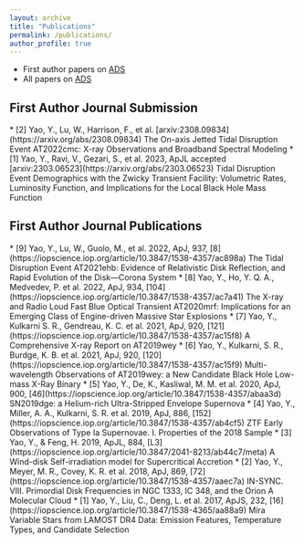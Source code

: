 ```yaml
---
layout: archive
title: "Publications"
permalink: /publications/
author_profile: true
---
```


* First author papers on [ADS](https://ui.adsabs.harvard.edu/user/libraries/C4C4GsokRuGh8iqv2eRaGg) 
* All papers on [ADS](https://ui.adsabs.harvard.edu/user/libraries/iAGbJO3XR5GflQwi6SMwRw)

<h2>First Author Journal Submission</h2> 
* [2] Yao, Y., Lu, W., Harrison, F., et al. [arxiv:2308.09834](https://arxiv.org/abs/2308.09834) The On-axis Jetted Tidal Disruption Event AT2022cmc: X-ray Observations and Broadband Spectral Modeling
* [1] Yao, Y., Ravi, V., Gezari, S., et al. 2023, ApJL accepted [arxiv:2303.06523](https://arxiv.org/abs/2303.06523) Tidal Disruption Event Demographics with the Zwicky Transient Facility: Volumetric Rates, Luminosity Function, and Implications for the Local Black Hole Mass Function

<h2>First Author Journal Publications</h2> 
* [9] Yao, Y., Lu, W., Guolo, M., et al. 2022, ApJ, 937, [8](https://iopscience.iop.org/article/10.3847/1538-4357/ac898a) The Tidal Disruption Event AT2021ehb: Evidence of Relativistic Disk Reflection, and Rapid Evolution of the Disk—Corona System
* [8] Yao, Y., Ho, Y. Q. A., Medvedev, P. et al. 2022, ApJ, 934, [104](https://iopscience.iop.org/article/10.3847/1538-4357/ac7a41) The X-ray and Radio Loud Fast Blue Optical Transient AT2020mrf: Implications for an Emerging Class of Engine-driven Massive Star Explosions 
* [7] Yao, Y., Kulkarni S. R., Gendreau, K. C. et al. 2021, ApJ, 920, [121](https://iopscience.iop.org/article/10.3847/1538-4357/ac15f8) A Comprehensive X-ray Report on AT2019wey
* [6] Yao, Y., Kulkarni, S. R., Burdge, K. B. et al. 2021, ApJ, 920, [120](https://iopscience.iop.org/article/10.3847/1538-4357/ac15f9) Multi-wavelength Observations of AT2019wey: a New Candidate Black Hole Low-mass X-Ray Binary
* [5] Yao, Y., De, K., Kasliwal, M. M. et al. 2020, ApJ, 900, [46](https://iopscience.iop.org/article/10.3847/1538-4357/abaa3d) SN2019dge: a Helium-rich Ultra-Stripped Envelope Supernova
* [4] Yao, Y., Miller, A. A., Kulkarni, S. R. et al. 2019, ApJ, 886, [152](https://iopscience.iop.org/article/10.3847/1538-4357/ab4cf5) ZTF Early Observations of Type Ia Supernovae. I. Properties of the 2018 Sample
* [3] Yao, Y., & Feng, H. 2019, ApJL, 884, [L3](https://iopscience.iop.org/article/10.3847/2041-8213/ab44c7/meta) A Wind-disk Self-irradiation model for Supercritical Accretion
* [2] Yao, Y., Meyer, M. R., Covey, K. R. et al. 2018, ApJ, 869, [72](https://iopscience.iop.org/article/10.3847/1538-4357/aaec7a) IN-SYNC. VIII. Primordial Disk Frequencies in NGC 1333, IC 348, and the Orion A Molecular Cloud
* [1] Yao, Y., Liu, C., Deng, L. et al. 2017, ApJS, 232, [16](https://iopscience.iop.org/article/10.3847/1538-4365/aa88a9) Mira Variable Stars from LAMOST DR4 Data: Emission Features, Temperature Types, and Candidate Selection

